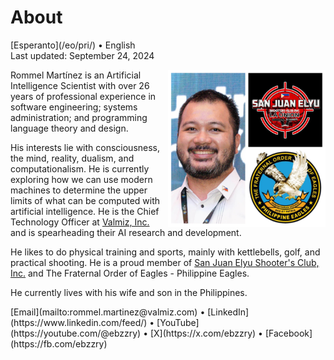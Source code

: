 About
=====

<div class="center">[Esperanto](/eo/pri/) • English</div>
<div class="center">Last updated: September 24, 2024</div>

<div>
<img src="/images/site/ebzzry.png" style="float: right; width: 50%; margin: 0px 0px 0px 10px">

Rommel Martínez is an Artificial Intelligence Scientist with over 26 years of
professional experience in software engineering; systems administration; and
programming language theory and design.

His interests lie with consciousness, the mind, reality, dualism, and
computationalism. He is currently exploring how we can use modern machines to
determine the upper limits of what can be computed with artificial intelligence.
He is the Chief Technology Officer at [Valmiz, Inc.](https://valmiz.com) and is
spearheading their AI research and development.

He likes to do physical training and sports, mainly with
kettlebells, golf, and practical shooting. He is a proud member of [San Juan Elyu Shooter's Club, Inc.](https://www.facebook.com/sanjuanelyushootersclub) and The Fraternal Order of Eagles - Philippine Eagles.

He currently lives with his wife and son in the Philippines.
</div>
<div class="center">
[Email](mailto:rommel.martinez@valmiz.com) • [LinkedIn](https://www.linkedin.com/feed/) • [YouTube](https://youtube.com/@ebzzry) • [X](https://x.com/ebzzry) • [Facebook](https://fb.com/ebzzry)<br>
</div>
